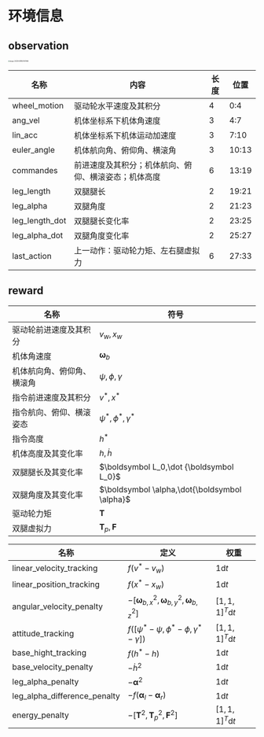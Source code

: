# 环境信息

## observation

<img src="http://hongxiwong-pic.oss-cn-beijing.aliyuncs.com/img/image-20220408162947666.png" alt="image-20220408162947666" style="zoom:20%;" />

| 名称           | 内容                                                 | 长度 | 位置  |
| -------------- | ---------------------------------------------------- | ---- | ----- |
| wheel_motion   | 驱动轮水平速度及其积分                               | 4    | 0:4   |
| ang_vel        | 机体坐标系下机体角速度                               | 3    | 4:7   |
| lin_acc        | 机体坐标系下机体运动加速度                           | 3    | 7:10  |
| euler_angle    | 机体航向角、俯仰角、横滚角                           | 3    | 10:13 |
| commandes      | 前进速度及其积分；机体航向、俯仰、横滚姿态；机体高度 | 6    | 13:19 |
| leg_length     | 双腿腿长                                             | 2    | 19:21 |
| leg_alpha      | 双腿角度                                             | 2    | 21:23 |
| leg_length_dot | 双腿腿长变化率                                       | 2    | 23:25 |
| leg_alpha_dot  | 双腿角度变化率                                       | 2    | 25:27 |
| last_action    | 上一动作：驱动轮力矩、左右腿虚拟力                   | 6    | 27:33 |

## reward

| 名称                       | 符号                                          |
| -------------------------- | --------------------------------------------- |
| 驱动轮前进速度及其积分     | $v_w, x_w$                                    |
| 机体角速度                 | $\boldsymbol \omega_b$                        |
| 机体航向角、俯仰角、横滚角 | $\psi,\phi,\gamma$                            |
| 指令前进速度及其积分       | $v^*,x^*$                                     |
| 指令航向、俯仰、横滚姿态   | $\psi^*,\phi^*,\gamma^*$                      |
| 指令高度                   | $h^*$                                         |
| 机体高度及其变化率         | $h,\dot h$                                    |
| 双腿腿长及其变化率         | $\boldsymbol L_0,\dot {\boldsymbol L_0}$      |
| 双腿角度及其变化率         | $\boldsymbol \alpha,\dot{\boldsymbol \alpha}$ |
| 驱动轮力矩                 | $\boldsymbol T$                               |
| 双腿虚拟力                 | $\boldsymbol T_p,\boldsymbol F$               |

| 名称                         | 定义                                                         | 权重                  |
| ---------------------------- | ------------------------------------------------------------ | --------------------- |
| linear_velocity_tracking     | $f(v^*-v_w)$                                                 | $1\mathrm dt$         |
| linear_position_tracking     | $f(x^*-x_w)$                                                 | $1\mathrm dt$         |
| angular_velocity_penalty     | $-[\boldsymbol \omega_{b,x}^2,\boldsymbol \omega_{b,y}^2,\boldsymbol \omega_{b,z}^2]$ | $[1,1,1]^T\mathrm dt$ |
| attitude_tracking            | $f([\psi^*-\psi,\phi^*-\phi,\gamma^*-\gamma])$               | $[1,1,1]^T\mathrm dt$ |
| base_hight_tracking          | $f(h^*-h)$                                                   | $1\mathrm dt$         |
| base_velocity_penalty        | $-\dot h^2$                                                  | $1\mathrm dt$         |
| leg_alpha_penalty            | $-\boldsymbol \alpha^2$                                      | $1\mathrm dt$         |
| leg_alpha_difference_penalty | $-f(\boldsymbol \alpha_l - \boldsymbol \alpha_r)$            | $1\mathrm dt$         |
| energy_penalty               | $-[\boldsymbol T^2,\boldsymbol T_p^2,\boldsymbol F^2]$       | $[1,1,1]^T\mathrm dt$ |

